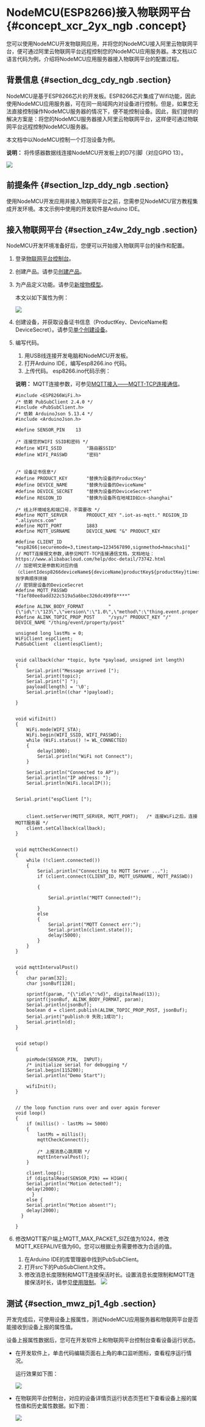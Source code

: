 # NodeMCU\(ESP8266\)接入物联网平台 {#concept_xcr_2yx_ngb .concept}

您可以使用NodeMCU开发物联网应用，并将您的NodeMCU接入阿里云物联网平台，便可通过阿里云物联网平台远程控制您的NodeMCU应用服务器。本文档以C语言代码为例，介绍将NodeMCU应用服务器接入物联网平台的配置过程。

## 背景信息 {#section_dcg_cdy_ngb .section}

NodeMCU是基于ESP8266芯片的开发板。ESP8266芯片集成了Wifi功能，因此使用NodeMCU应用服务器，可在同一局域网内对设备进行控制。但是，如果您无法直接控制操作NodeMCU服务器的情况下，便不能控制设备。因此，我们提供的解决方案是：将您的NodeMCU服务器接入阿里云物联网平台，这样便可通过物联网平台远程控制NodeMCU服务器。

本文档中以NodeMCU控制一个灯泡设备为例。

**说明：** 将传感器数据线连接NodeMCU开发板上的D7引脚（对应GPIO 13）。

![](http://static-aliyun-doc.oss-cn-hangzhou.aliyuncs.com/assets/img/117120/156291751038110_zh-CN.png)

## 前提条件 {#section_lzp_ddy_ngb .section}

使用NodeMCU开发应用并接入物联网平台之前，您需参见NodeMCU官方教程集成开发环境。本文示例中使用的开发软件是Arduino IDE。

## 接入物联网平台 {#section_z4w_2dy_ngb .section}

NodeMCU开发环境准备好后，您便可以开始接入物联网平台的操作和配置。

1.  登录[物联网平台控制台](https://iot.console.aliyun.com/product/region/cn-shanghai)。
2.  创建产品。请参见[创建产品](../../../../intl.zh-CN/用户指南/产品与设备/创建产品.md#)。
3.  为产品定义功能。请参见[新增物模型](../../../../intl.zh-CN/用户指南/产品与设备/物模型/新增物模型.md#)。

    本文以如下属性为例：

    ![](http://static-aliyun-doc.oss-cn-hangzhou.aliyuncs.com/assets/img/117120/156291751137986_zh-CN.png)

4.  创建设备，并获取设备证书信息（ProductKey、DeviceName和DeviceSecret）。请参见[单个创建设备](../../../../intl.zh-CN/用户指南/产品与设备/创建设备/单个创建设备.md#)。
5.  编写代码。

    1.  用USB线连接开发电脑和NodeMCU开发板。
    2.  打开Arduino IDE，编写esp8266.ino 代码。
    3.  上传代码。
    esp8266.ino代码示例：

    **说明：** MQTT连接参数，可参见[MQTT接入——MQTT-TCP连接通信](../../../../intl.zh-CN/设备端开发指南/设备多协议连接/MQTT接入——MQTT-TCP连接通信.md#)。

    ``` {#codeblock_rxk_emm_re3}
    #include <ESP8266WiFi.h>
    /* 依赖 PubSubClient 2.4.0 */
    #include <PubSubClient.h>
    /* 依赖 ArduinoJson 5.13.4 */
    #include <ArduinoJson.h>
    
    #define SENSOR_PIN    13
    
    /* 连接您的WIFI SSID和密码 */
    #define WIFI_SSID         "路由器SSID"
    #define WIFI_PASSWD       "密码"
    
    
    /* 设备证书信息*/
    #define PRODUCT_KEY       "替换为设备的ProductKey"
    #define DEVICE_NAME       "替换为设备的DeviceName"
    #define DEVICE_SECRET     "替换为设备的DeviceSecret"
    #define REGION_ID         "替换为设备所在地域ID如cn-shanghai"
    
    /* 线上环境域名和端口号，不需要改 */
    #define MQTT_SERVER       PRODUCT_KEY ".iot-as-mqtt." REGION_ID ".aliyuncs.com"
    #define MQTT_PORT         1883
    #define MQTT_USRNAME      DEVICE_NAME "&" PRODUCT_KEY
    
    #define CLIENT_ID         "esp8266|securemode=3,timestamp=1234567890,signmethod=hmacsha1|"
    // MQTT连接报文参数,请参见MQTT-TCP连接通信文档，文档地址：https://www.alibabacloud.com/help/doc-detail/73742.html
    // 加密明文是参数和对应的值（clientIdesp8266deviceName${deviceName}productKey${productKey}timestamp1234567890）按字典顺序拼接
    // 密钥是设备的DeviceSecret
    #define MQTT_PASSWD       "f1ef80ee8add322c519a5a6bec326dc499f8****"
    
    #define ALINK_BODY_FORMAT         "{\"id\":\"123\",\"version\":\"1.0\",\"method\":\"thing.event.property.post\",\"params\":%s}"
    #define ALINK_TOPIC_PROP_POST     "/sys/" PRODUCT_KEY "/" DEVICE_NAME "/thing/event/property/post"
    
    unsigned long lastMs = 0;
    WiFiClient espClient;
    PubSubClient  client(espClient);
    
    
    void callback(char *topic, byte *payload, unsigned int length)
    {
        Serial.print("Message arrived [");
        Serial.print(topic);
        Serial.print("] ");
        payload[length] = '\0';
        Serial.println((char *)payload);
    
    }
    
    
    void wifiInit()
    {
        WiFi.mode(WIFI_STA);
        WiFi.begin(WIFI_SSID, WIFI_PASSWD);
        while (WiFi.status() != WL_CONNECTED)
        {
            delay(1000);
            Serial.println("WiFi not Connect");
        }
    
        Serial.println("Connected to AP");
        Serial.println("IP address: ");
        Serial.println(WiFi.localIP());
    
    
    Serial.print("espClient [");
    
    
        client.setServer(MQTT_SERVER, MQTT_PORT);   /* 连接WiFi之后，连接MQTT服务器 */
        client.setCallback(callback);
    }
    
    
    void mqttCheckConnect()
    {
        while (!client.connected())
        {
            Serial.println("Connecting to MQTT Server ...");
            if (client.connect(CLIENT_ID, MQTT_USRNAME, MQTT_PASSWD))
    
            {
    
                Serial.println("MQTT Connected!");
    
            }
            else
            {
                Serial.print("MQTT Connect err:");
                Serial.println(client.state());
                delay(5000);
            }
        }
    }
    
    
    void mqttIntervalPost()
    {
        char param[32];
        char jsonBuf[128];
    
        sprintf(param, "{\"idle\":%d}", digitalRead(13));
        sprintf(jsonBuf, ALINK_BODY_FORMAT, param);
        Serial.println(jsonBuf);
        boolean d = client.publish(ALINK_TOPIC_PROP_POST, jsonBuf);
        Serial.print("publish:0 失败;1成功");
        Serial.println(d);
    }
    
    
    void setup() 
    {
    
        pinMode(SENSOR_PIN,  INPUT);
        /* initialize serial for debugging */
        Serial.begin(115200);
        Serial.println("Demo Start");
    
        wifiInit();
    }
    
    
    // the loop function runs over and over again forever
    void loop()
    {
        if (millis() - lastMs >= 5000)
        {
            lastMs = millis();
            mqttCheckConnect(); 
    
            /* 上报消息心跳周期 */
            mqttIntervalPost();
        }
    
        client.loop();
        if (digitalRead(SENSOR_PIN) == HIGH){
        Serial.println("Motion detected!");
        delay(2000);
          }
        else {
        Serial.println("Motion absent!");
        delay(2000);
      }
    
    }
    ```

6.  修改MQTT客户端上MQTT\_MAX\_PACKET\_SIZE值为1024，修改MQTT\_KEEPALIVE值为60。您可以根据业务需要修改为合适的值。

    1.  在Arduino IDE的库管理器中找到PubSubClient。
    2.  打开src下的PubSubClient.h文件。
    3.  修改消息长度限制和MQTT连接保活时长。设置消息长度限制和MQTT连接保活时长，请参见[使用限制](../../../../intl.zh-CN/产品简介/使用限制.md#)。
    ![](http://static-aliyun-doc.oss-cn-hangzhou.aliyuncs.com/assets/img/117120/156291751138000_zh-CN.png)


## 测试 {#section_mwz_pj1_4gb .section}

开发完成后，可使用设备上报属性，测试NodeMCU应用服务器和物联网平台是否能接收到设备上报的属性值。

设备上报属性数据后，您可在开发软件上和物联网平台控制台查看设备运行状态。

-   在开发软件上，单击代码编辑页面右上角的串口监听图标，查看程序运行情况。

    运行效果如下图：

    ![](http://static-aliyun-doc.oss-cn-hangzhou.aliyuncs.com/assets/img/117120/156291751138009_zh-CN.png)

-   在物联网平台控制台，对应的设备详情页运行状态页签栏下查看设备上报的属性值和历史属性数据。如下图：

    ![](http://static-aliyun-doc.oss-cn-hangzhou.aliyuncs.com/assets/img/117120/156291751138010_zh-CN.png)


